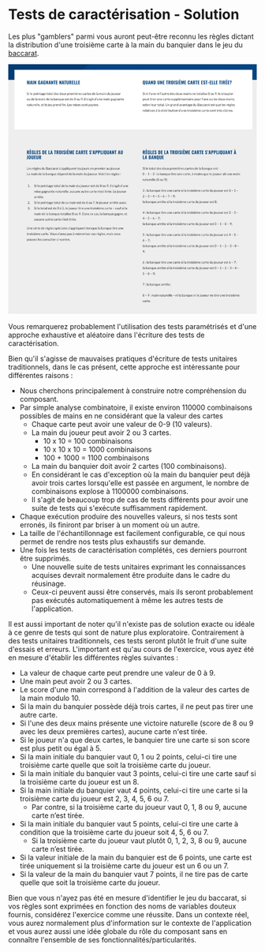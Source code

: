 # Tests de caractérisation - Solution

Les plus "gamblers" parmi vous auront peut-être reconnu les règles dictant la distribution d'une troisième
carte à la main du banquier dans le jeu du [baccarat](https://www.playsmart.ca/table-games/baccarat/how-to-play/?lang=fr).

![Règles Baccarat](img/reglesBaccarat.png)

Vous remarquerez probablement l'utilisation des tests paramétrisés et d'une approche exhaustive et aléatoire dans l'écriture
des tests de caractérisation.

Bien qu'il s'agisse de mauvaises pratiques d'écriture de tests unitaires traditionnels, dans le cas présent, cette approche
est intéressante pour différentes raisons :

- Nous cherchons principalement à construire notre compréhension du composant.
- Par simple analyse combinatoire, il existe environ 110000 combinaisons possibles de mains en ne considérant que la valeur des cartes
  - Chaque carte peut avoir une valeur de 0-9 (10 valeurs).
  - La main du joueur peut avoir 2 ou 3 cartes.
    - 10 x 10 = 100 combinaisons
    - 10 x 10 x 10 = 1000 combinaisons
    - 100 + 1000 = 1100 combinaisons
  - La main du banquier doit avoir 2 cartes (100 combinaisons).
  - En considérant le cas d'exception où la main du banquier peut déjà avoir trois cartes lorsqu'elle est passée en argument, le nombre de combinaisons explose à 1100000 combinaisons.
  - Il s'agit de beaucoup trop de cas de tests différents pour avoir une suite de tests qui s'exécute suffisamment rapidement.
- Chaque exécution produire des nouvelles valeurs, si nos tests sont erronés, ils finiront par briser à un moment où un autre.
- La taille de l'échantillonnage est facilement configurable, ce qui nous permet de rendre nos tests plus exhaustifs sur demande.
- Une fois les tests de caractérisation complétés, ces derniers pourront être supprimés.
  - Une nouvelle suite de tests unitaires exprimant les connaissances acquises devrait normalement être produite dans le cadre du réusinage.
  - Ceux-ci peuvent aussi être conservés, mais ils seront probablement pas exécutés automatiquement à même les autres tests de l'application.

Il est aussi important de noter qu'il n'existe pas de solution exacte ou idéale à ce genre de tests qui sont de nature plus exploratoire.
Contrairement à des tests unitaires traditionnels, ces tests seront plutôt le fruit d'une suite d'essais et erreurs.
L'important est qu'au cours de l'exercice, vous ayez été en mesure d'établir les différentes règles suivantes :

- La valeur de chaque carte peut prendre une valeur de 0 à 9.
- Une main peut avoir 2 ou 3 cartes.
- Le score d'une main correspond à l'addition de la valeur des cartes de la main modulo 10.
- Si la main du banquier possède déjà trois cartes, il ne peut pas tirer une autre carte.
- Si l'une des deux mains présente une victoire naturelle (score de 8 ou 9 avec les deux premières cartes), aucune carte n'est tirée.
- Si le joueur n'a que deux cartes, le banquier tire une carte si son score est plus petit ou égal à 5.
- Si la main initiale du banquier vaut 0, 1 ou 2 points, celui-ci tire une troisième carte quelle que soit la troisième carte du joueur.
- Si la main initiale du banquier vaut 3 points, celui-ci tire une carte sauf si la troisième carte du joueur est un 8.
- Si la main initiale du banquier vaut 4 points, celui-ci tire une carte si la troisième carte du joueur est 2, 3, 4, 5, 6 ou 7.
  - Par contre, si la troisième carte du joueur vaut 0, 1, 8 ou 9, aucune carte n’est tirée.
- Si la main initiale du banquier vaut 5 points, celui-ci tire une carte à condition que la troisième carte du joueur soit 4, 5, 6 ou 7.
  - Si la troisième carte du joueur vaut plutôt 0, 1, 2, 3, 8 ou 9, aucune carte n’est tirée.
- Si la valeur initiale de la main du banquier est de 6 points, une carte est tirée uniquement si la troisième carte du joueur est un 6 ou un 7.
- Si la valeur de la main du banquier vaut 7 points, il ne tire pas de carte quelle que soit la troisième carte du joueur.

Bien que vous n'ayez pas été en mesure d'identifier le jeu du baccarat, si vos règles sont exprimées en fonction des noms de variables douteux fournis,
considérez l'exercice comme une réussite. Dans un contexte réel, vous aurez normalement plus d'information sur le contexte de l'application et vous
aurez aussi une idée globale du rôle du composant sans en connaître l'ensemble de ses fonctionnalités/particularités.
